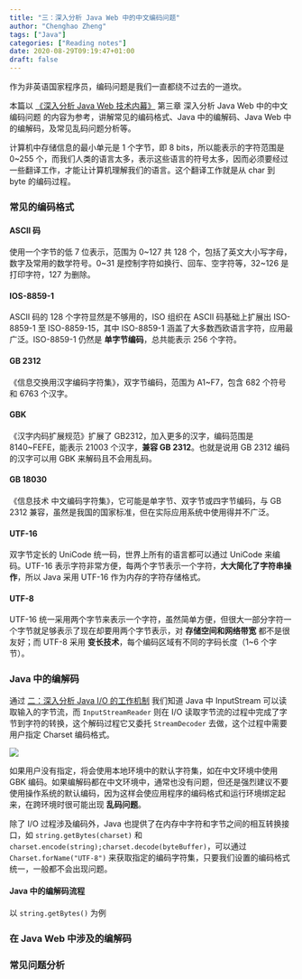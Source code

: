 ```yaml
---
title: "三：深入分析 Java Web 中的中文编码问题"
author: "Chenghao Zheng"
tags: ["Java"]
categories: ["Reading notes"]
date: 2020-08-29T09:19:47+01:00
draft: false
---
```


作为非英语国家程序员，编码问题是我们一直都绕不过去的一道坎。

本篇以 [《深入分析 Java Web 技术内幕》](https://book.douban.com/subject/25953851/) 第三章 深入分析 Java Web 中的中文编码问题 的内容为参考，讲解常见的编码格式、Java 中的编解码、Java Web 中的编解码，及常见乱码问题分析等。

计算机中存储信息的最小单元是 1 个字节，即 8 bits，所以能表示的字符范围是 0~255 个，而我们人类的语言太多，表示这些语言的符号太多，因而必须要经过一些翻译工作，才能让计算机理解我们的语言。这个翻译工作就是从 char 到 byte 的编码过程。

### 常见的编码格式

#### ASCⅡ 码

使用一个字节的低 7 位表示，范围为 0~127 共 128 个，包括了英文大小写字母，数字及常用的数学符号。0~31 是控制字符如换行、回车、空字符等，32~126 是打印字符，127 为删除。

#### IOS-8859-1

ASCⅡ 码的 128 个字符显然是不够用的，ISO 组织在 ASCⅡ 码基础上扩展出 ISO-8859-1 至 ISO-8859-15，其中 ISO-8859-1 涵盖了大多数西欧语言字符，应用最广泛。ISO-8859-1 仍然是 **单字节编码**，总共能表示 256 个字符。

#### GB 2312

《信息交换用汉字编码字符集》，双字节编码，范围为 A1~F7，包含 682 个符号和 6763 个汉字。

#### GBK

《汉字内码扩展规范》扩展了 GB2312，加入更多的汉字，编码范围是 8140~FEFE，能表示 21003 个汉字，**兼容 GB 2312**。也就是说用 GB 2312 编码的汉字可以用 GBK 来解码且不会用乱码。

#### GB 18030

《信息技术 中文编码字符集》，它可能是单字节、双字节或四字节编码，与 GB 2312 兼容，虽然是我国的国家标准，但在实际应用系统中使用得并不广泛。

#### UTF-16

双字节定长的 UniCode 统一码，世界上所有的语言都可以通过 UniCode 来编码。UTF-16 表示字符非常方便，每两个字节表示一个字符，**大大简化了字符串操作**，所以 Java 采用 UTF-16 作为内存的字符存储格式。

#### UTF-8

UTF-16 统一采用两个字节来表示一个字符，虽然简单方便，但很大一部分字符一个字节就足够表示了现在却要用两个字节表示，对 **存储空间和网络带宽** 都不是很友好；而 UTF-8 采用 **变长技术**，每个编码区域有不同的字码长度（1~6 个字节）。

### Java 中的编解码

通过 [二：深入分析 Java I/O 的工作机制](https://chenghao.monster/2020/java-IO/) 我们知道 Java 中 InputStream 可以读取输入的字节流，而 `InputStreamReader` 则在 I/O 读取字节流的过程中完成了字节到字符的转换，这个解码过程它又委托 `StreamDecoder` 去做，这个过程中需要用户指定 Charset 编码格式。

![](/images/Charset.png)

如果用户没有指定，将会使用本地环境中的默认字符集，如在中文环境中使用 GBK 编码。如果编解码都在中文环境中，通常也没有问题，但还是强烈建议不要使用操作系统的默认编码，因为这样会使应用程序的编码格式和运行环境绑定起来，在跨环境时很可能出现 **乱码问题**。

除了 I/O 过程涉及编码外，Java 也提供了在内存中字符和字节之间的相互转换接口，如 `string.getBytes(charset)` 和 `charset.encode(string);charset.decode(byteBuffer)`，可以通过 `Charset.forName("UTF-8")` 来获取指定的编码字符集，只要我们设置的编码格式统一，一般都不会出现问题。

#### Java 中的编解码流程

以 `string.getBytes()` 为例

### 在 Java Web 中涉及的编解码

### 常见问题分析

